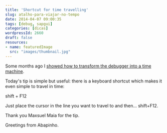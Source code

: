 ```yaml
---
title: 'Shortcut for time travelling'
slug: atalho-para-viajar-no-tempo
date: 2014-04-07 09:00:35
tags: [debug, sapgui]
categories: [dicas]
wordpressId: 2660
draft: false
resources:
- name: featuredImage
  src: "images/thumbnail.jpg"
---
```

Some months ago I [showed how to transform the debugger into a time machine][1].

Today's tip is simple but useful: there is a keyboard shortcut which makes it even simple to travel in time:

shift + F12

Just place the cursor in the line you want to travel to and then... shift+F12.

Thank you Maxsuel Maia for the tip.

Greetings from Abapinho.

   [1]: https://abapinho.com/en/2012/04/o-tempo-volta-para-tras/
